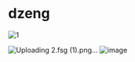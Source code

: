 # dzeng
![1](https://github.com/user-attachments/assets/93eb766e-887d-4f47-9ce5-41ebeec352dc)

![Uploading 2.fsg (1).png…]()
![image](https://github.com/user-attachments/assets/4710dc6c-4451-40bb-9976-8429d3af478d)

